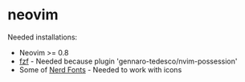 # neovim
Needed installations:
- Neovim >= 0.8
- [fzf](https://github.com/junegunn/fzf) - Needed because plugin 'gennaro-tedesco/nvim-possession'
- Some of [Nerd Fonts](https://github.com/ryanoasis/nerd-fonts) - Needed to work with icons
